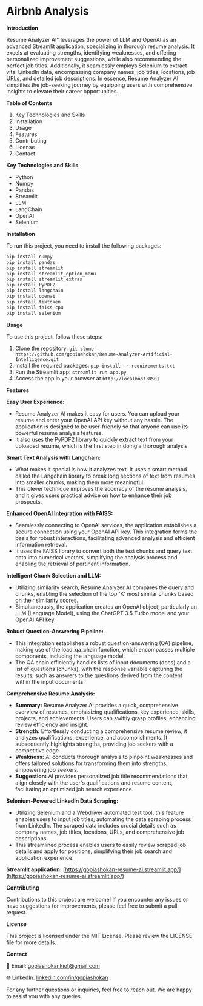 # Airbnb Analysis

**Introduction**

Resume Analyzer AI" leverages the power of LLM and OpenAI as an advanced Streamlit application, specializing in thorough resume analysis. It excels at evaluating strengths, identifying weaknesses, and offering personalized improvement suggestions, while also recommending the perfect job titles. Additionally, it seamlessly employs Selenium to extract vital LinkedIn data, encompassing company names, job titles, locations, job URLs, and detailed job descriptions. In essence, Resume Analyzer AI simplifies the job-seeking journey by equipping users with comprehensive insights to elevate their career opportunities.


**Table of Contents**

1. Key Technologies and Skills
2. Installation
3. Usage
4. Features
5. Contributing
6. License
7. Contact


**Key Technologies and Skills**
- Python
- Numpy
- Pandas
- Streamlit
- LLM
- LangChain
- OpenAI
- Selenium


**Installation**

To run this project, you need to install the following packages:

```python
pip install numpy
pip install pandas
pip install streamlit
pip install streamlit_option_menu
pip install streamlit_extras
pip install PyPDF2
pip install langchain
pip install openai
pip install tiktoken
pip install faiss-cpu
pip install selenium
```

**Usage**

To use this project, follow these steps:

1. Clone the repository: ```git clone https://github.com/gopiashokan/Resume-Analyzer-Artificial-Intelligence.git```
2. Install the required packages: ```pip install -r requirements.txt```
3. Run the Streamlit app: ```streamlit run app.py```
4. Access the app in your browser at ```http://localhost:8501```


**Features**

**Easy User Experience:**
- Resume Analyzer AI makes it easy for users. You can upload your resume and enter your OpenAI API key without any hassle. The application is designed to be user-friendly so that anyone can use its powerful resume analysis features.
- It also uses the PyPDF2 library to quickly extract text from your uploaded resume, which is the first step in doing a thorough analysis.

**Smart Text Analysis with Langchain:**
- What makes it special is how it analyzes text. It uses a smart method called the Langchain library to break long sections of text from resumes into smaller chunks, making them more meaningful.
- This clever technique improves the accuracy of the resume analysis, and it gives users practical advice on how to enhance their job prospects.

**Enhanced OpenAI Integration with FAISS:**
- Seamlessly connecting to OpenAI services, the application establishes a secure connection using your OpenAI API key. This integration forms the basis for robust interactions, facilitating advanced analysis and efficient information retrieval.
- It uses the FAISS library to convert both the text chunks and query text data into numerical vectors, simplifying the analysis process and enabling the retrieval of pertinent information.

**Intelligent Chunk Selection and LLM:**
- Utilizing similarity search, Resume Analyzer AI compares the query and chunks, enabling the selection of the top 'K' most similar chunks based on their similarity scores.
- Simultaneously, the application creates an OpenAI object, particularly an LLM (Language Model), using the ChatGPT 3.5 Turbo model and your OpenAI API key.

**Robust Question-Answering Pipeline:**
- This integration establishes a robust question-answering (QA) pipeline, making use of the load_qa_chain function, which encompasses multiple components, including the language model.
- The QA chain efficiently handles lists of input documents (docs) and a list of questions (chunks), with the response variable capturing the results, such as answers to the questions derived from the content within the input documents.

**Comprehensive Resume Analysis:**
- **Summary:** Resume Analyzer AI provides a quick, comprehensive overview of resumes, emphasizing qualifications, key experience, skills, projects, and achievements. Users can swiftly grasp profiles, enhancing review efficiency and insight.
- **Strength:** Effortlessly conducting a comprehensive resume review, it analyzes qualifications, experience, and accomplishments. It subsequently highlights strengths, providing job seekers with a competitive edge.
- **Weakness:** AI conducts thorough analysis to pinpoint weaknesses and offers tailored solutions for transforming them into strengths, empowering job seekers.
- **Suggestion:** AI provides personalized job title recommendations that align closely with the user's qualifications and resume content, facilitating an optimized job search experience.

**Selenium-Powered LinkedIn Data Scraping:**
- Utilizing Selenium and a Webdriver automated test tool, this feature enables users to input job titles, automating the data scraping process from LinkedIn. The scraped data includes crucial details such as company names, job titles, locations, URLs, and comprehensive job descriptions.
- This streamlined process enables users to easily review scraped job details and apply for positions, simplifying their job search and application experience.


**Streamlit application:** [https://gopiashokan-resume-ai.streamlit.app/](https://gopiashokan-resume-ai.streamlit.app/)


**Contributing**

Contributions to this project are welcome! If you encounter any issues or have suggestions for improvements, please feel free to submit a pull request.


**License**

This project is licensed under the MIT License. Please review the LICENSE file for more details.


**Contact**

📧 Email: gopiashokankiot@gmail.com 

🌐 LinkedIn: [linkedin.com/in/gopiashokan](https://www.linkedin.com/in/gopiashokan)

For any further questions or inquiries, feel free to reach out. We are happy to assist you with any queries.

